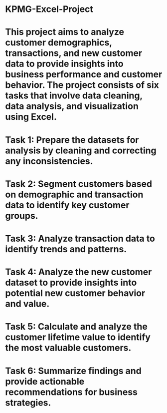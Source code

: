 # KPMG-Excel-Project
# This project aims to analyze customer demographics, transactions, and new customer data to provide insights into business performance and customer behavior. The project consists of six tasks that involve data cleaning, data analysis, and visualization using Excel.
# Task 1: Prepare the datasets for analysis by cleaning and correcting any inconsistencies.
# Task 2: Segment customers based on demographic and transaction data to identify key customer groups.
# Task 3: Analyze transaction data to identify trends and patterns.
# Task 4: Analyze the new customer dataset to provide insights into potential new customer behavior and value.
# Task 5: Calculate and analyze the customer lifetime value to identify the most valuable customers.
# Task 6: Summarize findings and provide actionable recommendations for business strategies.
